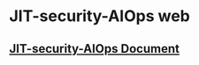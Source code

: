 # JIT-security-AIOps web
## [JIT-security-AIOps Document](https://github.com/jit-zwdt/JIT-security-AIOps/blob/master/README.md)
